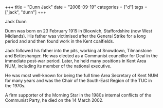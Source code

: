 +++
title = "Dunn Jack"
date = "2008-09-19"
categories = ["d"]
tags = ["jack", "dunn"]
+++

Jack Dunn

Dunn was born on 23 February 1915 in Bloxwich, Staffordshire (now West Midlands). His father was victimised after the General Strike for a long period and and then found work in the Kent coalfields.

Jack followed his father into the pits, working at Snowdown, Tilmanstone and Betteshanger. He was elected as a Communist councillor for Deal in the immediate post-war period. Later, he held many positions in Kent Area NUM, including its member of the national executive.

He was most well-known for being the full time Area Secretary of Kent NUM for many years and was the Chair of the South-East Region of the TUC in the 1970s.

A firm supporter of the Morning Star in the 1980s internal conflicts of the Communist Party, he died on the 14 March 2002.
